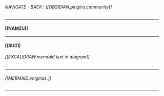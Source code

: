 ###### NAVIGATE - BACK : [[OBSIDIAN.plugins.community]]
-----
#### [[NAMZU]]



-----
#### [[SUD]]
###### [[EXCALIDRAW.mermaid text to diagram]]


----
###### [[MERMAID.enigmas.]]
-----
